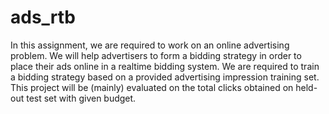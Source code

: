 # ads_rtb
In this assignment, we are required to work on an online advertising problem. We will help advertisers to form a bidding strategy in order to place their ads online in a realtime bidding system. We are required to train a bidding strategy based on a provided advertising impression training set. This project will be (mainly) evaluated on the total clicks obtained on held-out test set with given budget.
